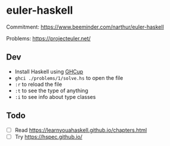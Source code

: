 # euler-haskell

Commitment: https://www.beeminder.com/narthur/euler-haskell

Problems: https://projecteuler.net/

## Dev

- Install Haskell using [GHCup](https://www.haskell.org/ghcup/)
- `ghci ./problems/1/solve.hs` to open the file
- `:r` to reload the file
- `:t` to see the type of anything
- `:i` to see info about type classes

## Todo

- [ ] Read https://learnyouahaskell.github.io/chapters.html
- [ ] Try https://hspec.github.io/